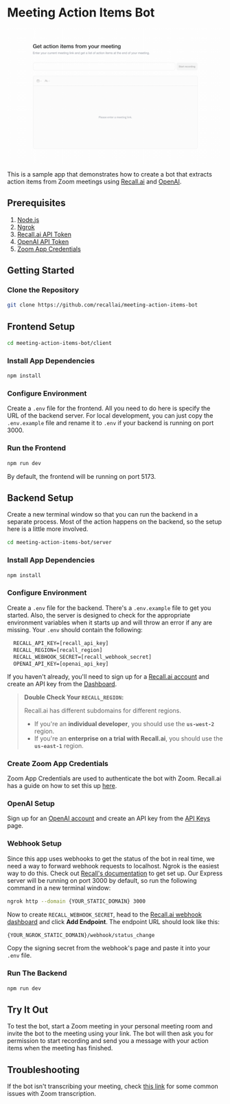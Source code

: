 # Meeting Action Items Bot

![](./action_items_animation.gif)

This is a sample app that demonstrates how to create a bot that extracts action items from Zoom meetings using [Recall.ai](https://recall.ai) and [OpenAI](https://platform.openai.com/docs/overview).

## Prerequisites

1. [Node.js](https://nodejs.org/en/)
2. [Ngrok](https://ngrok.com/docs/getting-started/)
3. [Recall.ai API Token](https://www.recall.ai/)
4. [OpenAI API Token](https://platform.openai.com/docs/overview)
5. [Zoom App Credentials](https://docs.recall.ai/docs/set-up-zoom)

## Getting Started

### Clone the Repository

```bash
git clone https://github.com/recallai/meeting-action-items-bot
```

## Frontend Setup

```bash
cd meeting-action-items-bot/client
```

### Install App Dependencies

```bash
npm install
```

### Configure Environment

Create a `.env` file for the frontend. All you need to do here is specify the URL of the backend server. For local development, you can just copy the `.env.example` file and rename it to `.env` if your backend is running on port 3000.

### Run the Frontend

```bash
npm run dev
```

By default, the frontend will be running on port 5173.

## Backend Setup

Create a new terminal window so that you can run the backend in a separate process. Most of the action happens on the backend, so the setup here is a little more involved.

```bash
cd meeting-action-items-bot/server
```

### Install App Dependencies

```bash
npm install
```

### Configure Environment

Create a `.env` file for the backend. There's a `.env.example` file to get you started. Also, the server is designed to check for the appropriate environment variables when it starts up and will throw an error if any are missing. Your `.env` should contain the following:

```
  RECALL_API_KEY=[recall_api_key]
  RECALL_REGION=[recall_region]
  RECALL_WEBHOOK_SECRET=[recall_webhook_secret]
  OPENAI_API_KEY=[openai_api_key]
```

If you haven't already, you'll need to sign up for a [Recall.ai account](https://www.recall.ai/) and create an API key from the [Dashboard](https://us-west-2.recall.ai/dashboard/).

> **Double Check Your `RECALL_REGION`:**
>
> Recall.ai has different subdomains for different regions.
>
> - If you're an **individual developer**, you should use the **`us-west-2`** region.
> - If you're an **enterprise on a trial with Recall.ai**, you should use the **`us-east-1`** region.

### Create Zoom App Credentials

Zoom App Credentials are used to authenticate the bot with Zoom. Recall.ai has a guide on how to set this up [here](https://docs.recall.ai/docs/set-up-zoom).

### OpenAI Setup

Sign up for an [OpenAI account](https://platform.openai.com/signup) and create an API key from the [API Keys](https://platform.openai.com/account/api-keys) page.

### Webhook Setup

Since this app uses webhooks to get the status of the bot in real time, we need a way to forward webhook requests to localhost. Ngrok is the easiest way to do this. Check out [Recall's documentation](https://docs.recall.ai/docs/local-webhook-development) to get set up. Our Express server will be running on port 3000 by default, so run the following command in a new terminal window:

```bash
ngrok http --domain {YOUR_STATIC_DOMAIN} 3000
```

Now to create `RECALL_WEBHOOK_SECRET`, head to the [Recall.ai webhook dashboard](https://us-west-2.recall.ai/dashboard/webhooks/) and click **Add Endpoint**. The endpoint URL should look like this:

```bash
{YOUR_NGROK_STATIC_DOMAIN}/webhook/status_change
```

Copy the signing secret from the webhook's page and paste it into your `.env` file.

### Run The Backend

```bash
npm run dev
```

## Try It Out

To test the bot, start a Zoom meeting in your personal meeting room and invite the bot to the meeting using your link. The bot will then ask you for permission to start recording and send you a message with your action items when the meeting has finished.

## Troubleshooting

If the bot isn't transcribing your meeting, check [this link](https://docs.recall.ai/docs/meeting-caption-transcription#troubleshooting) for some common issues with Zoom transcription.
